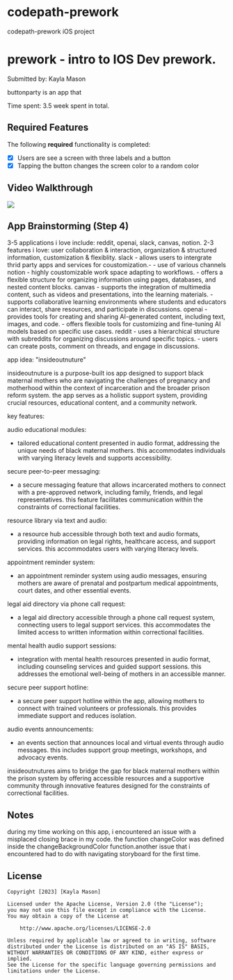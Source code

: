 # codepath-prework
codepath-prework iOS project 

# prework - intro to IOS Dev prework.

Submitted by: Kayla Mason

buttonparty is an app that 

Time spent: 3.5 week spent in total.

## Required Features

The following **required** functionality is completed:

- [X] Users are see a screen with three labels and a button
- [X] Tapping the button changes the screen color to a random color
 
## Video Walkthrough
![](https://i.imgur.com/a/SnuDIzW.gif)

## App Brainstorming (Step 4)

3-5 applications i love include: reddit, openai, slack, canvas, notion.
2-3 features i love: user collaboration & interaction, organization & structured information, customization & flexiblity.
slack
    - allows users to intergrate thrid party apps and services for coustomization.-
    - use of various channels 
notion
    - highly coustomizable work space adapting to workflows.
    - offers a flexible structure for organizing information using pages, databases, and nested content blocks.
canvas 
    - supports the integration of multimedia content, such as videos and presentations, into the learning materials.
    - supports collaborative learning environments where students and educators can interact, share resources, and participate in discussions.
openai
    - provides tools for creating and sharing AI-generated content, including text, images, and code.
    - offers flexible tools for customizing and fine-tuning AI models based on specific use cases.
reddit 
    - uses a hierarchical structure with subreddits for organizing discussions around specific topics.
    - users can create posts, comment on threads, and engage in discussions.

app idea: "insideoutnuture"

insideoutnuture is a purpose-built ios app designed to support black maternal mothers who are navigating the challenges of pregnancy and motherhood within the context of incarceration and the broader prison reform system. the app serves as a holistic support system, providing crucial resources, educational content, and a community network.

key features:

audio educational modules:
- tailored educational content presented in audio format, addressing the unique needs of black maternal mothers. this accommodates individuals with varying literacy levels and supports accessibility.

secure peer-to-peer messaging:
- a secure messaging feature that allows incarcerated mothers to connect with a pre-approved network, including family, friends, and legal representatives. this feature facilitates communication within the constraints of correctional facilities.

resource library via text and audio:
- a resource hub accessible through both text and audio formats, providing information on legal rights, healthcare access, and support services. this accommodates users with varying literacy levels.

appointment reminder system:
- an appointment reminder system using audio messages, ensuring mothers are aware of prenatal and postpartum medical appointments, court dates, and other essential events.

legal aid directory via phone call request:
- a legal aid directory accessible through a phone call request system, connecting users to legal support services. this accommodates the limited access to written information within correctional facilities.

mental health audio support sessions:
- integration with mental health resources presented in audio format, including counseling services and guided support sessions. this addresses the emotional well-being of mothers in an accessible manner.

secure peer support hotline:
- a secure peer support hotline within the app, allowing mothers to connect with trained volunteers or professionals. this provides immediate support and reduces isolation.

audio events announcements:
- an events section that announces local and virtual events through audio messages. this includes support group meetings, workshops, and advocacy events.

insideoutnutures aims to bridge the gap for black maternal mothers within the prison system by offering accessible resources and a supportive community through innovative features designed for the constraints of correctional facilities.

## Notes

during my time working on this app, i encountered an issue with a misplaced closing brace in my code. the function changeColor was defined inside the changeBackgroundColor function.another issue that i encountered had to do with navigating storyboard for the first time. 

## License

    Copyright [2023] [Kayla Mason]

    Licensed under the Apache License, Version 2.0 (the "License");
    you may not use this file except in compliance with the License.
    You may obtain a copy of the License at

        http://www.apache.org/licenses/LICENSE-2.0

    Unless required by applicable law or agreed to in writing, software
    distributed under the License is distributed on an "AS IS" BASIS,
    WITHOUT WARRANTIES OR CONDITIONS OF ANY KIND, either express or implied.
    See the License for the specific language governing permissions and
    limitations under the License.
